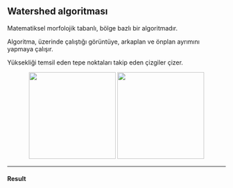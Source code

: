## Watershed algoritması
Matematiksel morfolojik tabanlı, bölge bazlı bir algoritmadır.

Algoritma, üzerinde çalıştığı görüntüye, arkaplan ve önplan ayrımını yapmaya çalışır. 

Yüksekliği temsil eden tepe noktaları takip eden çizgiler çizer.




<p align="center">
  <img src="https://upload.wikimedia.org/wikipedia/commons/thumb/d/db/Relief_of_gradient_of_heart_MRI.png/180px-Relief_of_gradient_of_heart_MRI.png" width="200" height="200" />
  <img src="https://upload.wikimedia.org/wikipedia/commons/0/0d/Watershed_of_gradient_of_MRI_heart_image.png" width="200" height="200" />
</p>

---

#### Result

